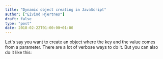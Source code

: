 ```yaml
---
title: "Dynamic object creating in JavaScript"
author: ["Eivind Hjertnes"]
draft: false
type: "post"
date: 2018-02-22T01:00:00+01:00
---
```


Let's say you want to create an object where the key and the value comes
from a parameter. There are a lot of verbose ways to do it. But you can
also do it like this:

<div class="HTML">
  <div></div>

<script src="<https://gist.github.com/hjertnes/94f8f3c40b4401c884e3285e24cc214d.js>"></script>

</div>
